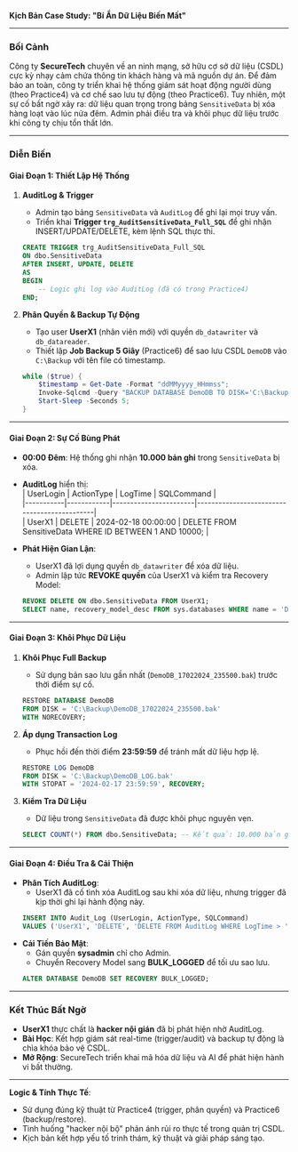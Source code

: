**Kịch Bản Case Study: "Bí Ẩn Dữ Liệu Biến Mất"**

---

### **Bối Cảnh**  
Công ty **SecureTech** chuyên về an ninh mạng, sở hữu cơ sở dữ liệu (CSDL) cực kỳ nhạy cảm chứa thông tin khách hàng và mã nguồn dự án. Để đảm bảo an toàn, công ty triển khai hệ thống giám sát hoạt động người dùng (theo Practice4) và cơ chế sao lưu tự động (theo Practice6). Tuy nhiên, một sự cố bất ngờ xảy ra: dữ liệu quan trọng trong bảng `SensitiveData` bị xóa hàng loạt vào lúc nửa đêm. Admin phải điều tra và khôi phục dữ liệu trước khi công ty chịu tổn thất lớn.

---

### **Diễn Biến**  

#### **Giai Đoạn 1: Thiết Lập Hệ Thống**  
1. **AuditLog & Trigger**  
   - Admin tạo bảng `SensitiveData` và `AuditLog` để ghi lại mọi truy vấn.  
   - Triển khai **Trigger `trg_AuditSensitiveData_Full_SQL`** để ghi nhận INSERT/UPDATE/DELETE, kèm lệnh SQL thực thi.  
   ```sql
   CREATE TRIGGER trg_AuditSensitiveData_Full_SQL
   ON dbo.SensitiveData
   AFTER INSERT, UPDATE, DELETE
   AS
   BEGIN
       -- Logic ghi log vào AuditLog (đã có trong Practice4)
   END;
   ```

2. **Phân Quyền & Backup Tự Động**  
   - Tạo user **UserX1** (nhân viên mới) với quyền `db_datawriter` và `db_datareader`.  
   - Thiết lập **Job Backup 5 Giây** (Practice6) để sao lưu CSDL `DemoDB` vào `C:\Backup` với tên file có timestamp.  
   ```powershell
   while ($true) {
       $timestamp = Get-Date -Format "ddMMyyyy_HHmmss";
       Invoke-Sqlcmd -Query "BACKUP DATABASE DemoDB TO DISK='C:\Backup\DemoDB_$timestamp.bak' WITH FORMAT;";
       Start-Sleep -Seconds 5;
   }
   ```

---

#### **Giai Đoạn 2: Sự Cố Bùng Phát**  
- **00:00 Đêm**: Hệ thống ghi nhận **10.000 bản ghi** trong `SensitiveData` bị xóa.  
- **AuditLog** hiển thị:  
  | UserLogin | ActionType | LogTime               | SQLCommand                                  |  
  |-----------|------------|-----------------------|---------------------------------------------|  
  | UserX1    | DELETE     | 2024-02-18 00:00:00   | DELETE FROM SensitiveData WHERE ID BETWEEN 1 AND 10000; |  

- **Phát Hiện Gian Lận**:  
  - UserX1 đã lợi dụng quyền `db_datawriter` để xóa dữ liệu.  
  - Admin lập tức **REVOKE quyền** của UserX1 và kiểm tra Recovery Model:  
  ```sql
  REVOKE DELETE ON dbo.SensitiveData FROM UserX1;
  SELECT name, recovery_model_desc FROM sys.databases WHERE name = 'DemoDB'; -- Kết quả: FULL
  ```

---

#### **Giai Đoạn 3: Khôi Phục Dữ Liệu**  
1. **Khôi Phục Full Backup**  
   - Sử dụng bản sao lưu gần nhất (`DemoDB_17022024_235500.bak`) trước thời điểm sự cố.  
   ```sql
   RESTORE DATABASE DemoDB
   FROM DISK = 'C:\Backup\DemoDB_17022024_235500.bak'
   WITH NORECOVERY;
   ```

2. **Áp dụng Transaction Log**  
   - Phục hồi đến thời điểm **23:59:59** để tránh mất dữ liệu hợp lệ.  
   ```sql
   RESTORE LOG DemoDB
   FROM DISK = 'C:\Backup\DemoDB_LOG.bak'
   WITH STOPAT = '2024-02-17 23:59:59', RECOVERY;
   ```

3. **Kiểm Tra Dữ Liệu**  
   - Dữ liệu trong `SensitiveData` đã được khôi phục nguyên vẹn.  
   ```sql
   SELECT COUNT(*) FROM dbo.SensitiveData; -- Kết quả: 10.000 bản ghi
   ```

---

#### **Giai Đoạn 4: Điều Tra & Cải Thiện**  
- **Phân Tích AuditLog**:  
  - UserX1 đã cố tình xóa AuditLog sau khi xóa dữ liệu, nhưng trigger đã kịp thời ghi lại hành động này.  
  ```sql
  INSERT INTO Audit_Log (UserLogin, ActionType, SQLCommand)
  VALUES ('UserX1', 'DELETE', 'DELETE FROM AuditLog WHERE LogTime > ''2024-02-17''');
  ```  
- **Cải Tiến Bảo Mật**:  
  - Gán quyền **sysadmin** chỉ cho Admin.  
  - Chuyển Recovery Model sang **BULK_LOGGED** để tối ưu sao lưu.  
  ```sql
  ALTER DATABASE DemoDB SET RECOVERY BULK_LOGGED;
  ```

---

### **Kết Thúc Bất Ngờ**  
- **UserX1** thực chất là **hacker nội gián** đã bị phát hiện nhờ AuditLog.  
- **Bài Học**: Kết hợp giám sát real-time (trigger/audit) và backup tự động là chìa khóa bảo vệ CSDL.  
- **Mở Rộng**: SecureTech triển khai mã hóa dữ liệu và AI để phát hiện hành vi bất thường.  

--- 

**Logic & Tính Thực Tế**:  
- Sử dụng đúng kỹ thuật từ Practice4 (trigger, phân quyền) và Practice6 (backup/restore).  
- Tình huống "hacker nội bộ" phản ánh rủi ro thực tế trong quản trị CSDL.  
- Kịch bản kết hợp yếu tố trinh thám, kỹ thuật và giải pháp sáng tạo.
